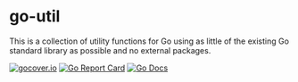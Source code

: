 go-util
========

This is a collection of utility functions for Go using as little of the existing Go standard library as possible and no external packages.

[![gocover.io](https://gocover.io/_badge/github.com/vaelen/go-util)](https://gocover.io/github.com/vaelen/go-util)
[![Go Report Card](https://goreportcard.com/badge/github.com/vaelen/go-util)](https://goreportcard.com/report/github.com/vaelen/go-util)
[![Go Docs](https://godoc.org/github.com/vaelen/go-util?status.svg)](https://godoc.org/github.com/vaelen/go-util)

